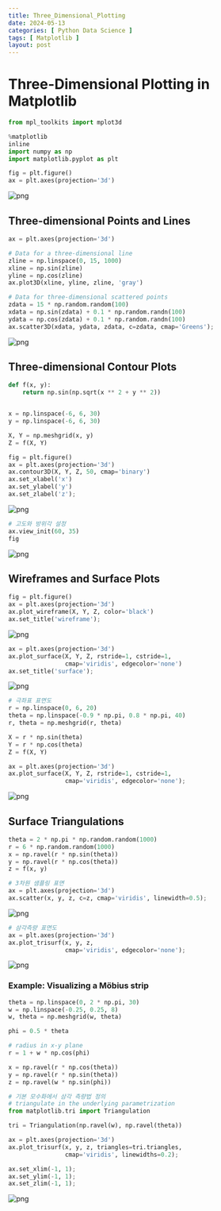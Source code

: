 ```yaml
---
title: Three_Dimensional_Plotting
date: 2024-05-13
categories: [ Python Data Science ]
tags: [ Matplotlib ]
layout: post
---
```


# Three-Dimensional Plotting in Matplotlib

```python
from mpl_toolkits import mplot3d

%matplotlib
inline
import numpy as np
import matplotlib.pyplot as plt

fig = plt.figure()
ax = plt.axes(projection='3d')
```

![png](_posts/Three_Dimensional_Plotting_files/Three_Dimensional_Plotting_1_0.png)

## Three-dimensional Points and Lines

```python
ax = plt.axes(projection='3d')

# Data for a three-dimensional line
zline = np.linspace(0, 15, 1000)
xline = np.sin(zline)
yline = np.cos(zline)
ax.plot3D(xline, yline, zline, 'gray')

# Data for three-dimensional scattered points
zdata = 15 * np.random.random(100)
xdata = np.sin(zdata) + 0.1 * np.random.randn(100)
ydata = np.cos(zdata) + 0.1 * np.random.randn(100)
ax.scatter3D(xdata, ydata, zdata, c=zdata, cmap='Greens');
```

![png](_posts/Three_Dimensional_Plotting_files/Three_Dimensional_Plotting_3_0.png)

## Three-dimensional Contour Plots

```python
def f(x, y):
    return np.sin(np.sqrt(x ** 2 + y ** 2))


x = np.linspace(-6, 6, 30)
y = np.linspace(-6, 6, 30)

X, Y = np.meshgrid(x, y)
Z = f(X, Y)
```

```python
fig = plt.figure()
ax = plt.axes(projection='3d')
ax.contour3D(X, Y, Z, 50, cmap='binary')
ax.set_xlabel('x')
ax.set_ylabel('y')
ax.set_zlabel('z');
```

![png](_posts/Three_Dimensional_Plotting_files/Three_Dimensional_Plotting_6_0.png)

```python
# 고도와 방위각 설정
ax.view_init(60, 35)
fig
```

![png](_posts/Three_Dimensional_Plotting_files/Three_Dimensional_Plotting_7_0.png)

## Wireframes and Surface Plots

```python
fig = plt.figure()
ax = plt.axes(projection='3d')
ax.plot_wireframe(X, Y, Z, color='black')
ax.set_title('wireframe');
```

![png](_posts/Three_Dimensional_Plotting_files/Three_Dimensional_Plotting_9_0.png)

```python
ax = plt.axes(projection='3d')
ax.plot_surface(X, Y, Z, rstride=1, cstride=1,
                cmap='viridis', edgecolor='none')
ax.set_title('surface');
```

![png](_posts/Three_Dimensional_Plotting_files/Three_Dimensional_Plotting_10_0.png)

```python
# 극좌표 표면도
r = np.linspace(0, 6, 20)
theta = np.linspace(-0.9 * np.pi, 0.8 * np.pi, 40)
r, theta = np.meshgrid(r, theta)

X = r * np.sin(theta)
Y = r * np.cos(theta)
Z = f(X, Y)

ax = plt.axes(projection='3d')
ax.plot_surface(X, Y, Z, rstride=1, cstride=1,
                cmap='viridis', edgecolor='none');
```

![png](_posts/Three_Dimensional_Plotting_files/Three_Dimensional_Plotting_11_0.png)

## Surface Triangulations

```python
theta = 2 * np.pi * np.random.random(1000)
r = 6 * np.random.random(1000)
x = np.ravel(r * np.sin(theta))
y = np.ravel(r * np.cos(theta))
z = f(x, y)
```

```python
# 3차원 샘플링 표면
ax = plt.axes(projection='3d')
ax.scatter(x, y, z, c=z, cmap='viridis', linewidth=0.5);
```

![png](_posts/Three_Dimensional_Plotting_files/Three_Dimensional_Plotting_14_0.png)

```python
# 삼각측량 표면도
ax = plt.axes(projection='3d')
ax.plot_trisurf(x, y, z,
                cmap='viridis', edgecolor='none');
```

![png](_posts/Three_Dimensional_Plotting_files/Three_Dimensional_Plotting_15_0.png)

### Example: Visualizing a Möbius strip

```python
theta = np.linspace(0, 2 * np.pi, 30)
w = np.linspace(-0.25, 0.25, 8)
w, theta = np.meshgrid(w, theta)
```

```python
phi = 0.5 * theta
```

```python
# radius in x-y plane
r = 1 + w * np.cos(phi)

x = np.ravel(r * np.cos(theta))
y = np.ravel(r * np.sin(theta))
z = np.ravel(w * np.sin(phi))
```

```python
# 기본 모수화에서 삼각 측량법 정의
# triangulate in the underlying parametrization
from matplotlib.tri import Triangulation

tri = Triangulation(np.ravel(w), np.ravel(theta))

ax = plt.axes(projection='3d')
ax.plot_trisurf(x, y, z, triangles=tri.triangles,
                cmap='viridis', linewidths=0.2);

ax.set_xlim(-1, 1);
ax.set_ylim(-1, 1);
ax.set_zlim(-1, 1);
```

![png](_posts/Three_Dimensional_Plotting_files/Three_Dimensional_Plotting_20_0.png)
    


